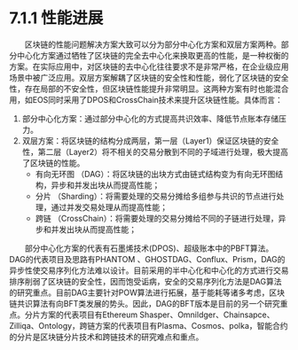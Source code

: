 # 7.1.1 性能进展

&emsp;&emsp;区块链的性能问题解决方案大致可以分为部分中心化方案和双层方案两种。部分中心化方案通过牺牲了区块链的完全去中心化来换取更高的性能，是一种权衡的方案。在实际应用中，对区块链的去中心化往往要求不是非常严格，在企业级应用场景中被广泛应用。双层方案解耦了区块链的安全性和性能，弱化了区块链的安全性，存在局部的不安全性，但区块链性能提升非常明显。这两种方案有时也能混合用，如EOS同时采用了DPOS和CrossChain技术来提升区块链性能。具体而言：

1. 部分中心化方案：通过部分中心化的方式提高共识效率、降低节点账本存储压力。
2. 双层方案：将区块链的结构分成两层，第一层（Layer1）保证区块链的安全性，第二层（Layer2）将不相关的交易分散到不同的子域进行处理，极大提高了区块链的性能。
   * 有向无环图 （DAG）：将区块链的出块方式由链式结构变为有向无环图结构，异步和并发出块从而提高性能；
   * 分片 （Sharding）：将需要处理的交易分摊给多组参与共识的节点进行处理，通过并发交易处理从而提高性能；
   * 跨链 （CrossChain）：将需要处理的交易分摊给不同的子链进行处理，异步和并发出块从而提高性能；

&emsp;&emsp;部分中心化方案的代表有石墨烯技术(DPOS)、超级账本中的PBFT算法。DAG的代表项目及思路有PHANTOM 、GHOSTDAG、Conflux、Prism，DAG的异步性使交易序列化方法难以设计。目前采用的半中心化和中心化的方式进行交易排序削弱了区块链的安全性，因而饱受诟病，安全的交易序列化方法是DAG算法的研究重点。目前DAG主要针对POW算法进行拓展，基于能耗等诸多考虑，区块链共识算法有向BFT类发展的势头。因此，DAG的BFT版本是目前的另一个研究重点。分片方案的代表项目有Ethereum Shasper、Omnildger、Chainsapce、Zilliqa、Ontology，跨链方案的代表项目有Plasma、Cosmos、polka，智能合约的分片是区块链分片技术和跨链技术的研究难点和重点。